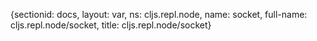 {sectionid: docs, layout: var, ns: cljs.repl.node, name: socket, full-name: cljs.repl.node/socket,
  title: cljs.repl.node/socket}
